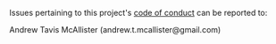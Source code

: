 Issues pertaining to this project's [code of conduct](https://github.com/andrewtavis/causeinfer/blob/main/.github/CODE_OF_CONDUCT.md) can be reported to:

 Andrew Tavis McAllister (andrew.t.mcallister@gmail<nolink>.com)
